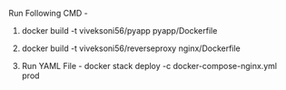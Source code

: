 Run Following CMD -

1. docker build -t viveksoni56/pyapp pyapp/Dockerfile

2. docker build -t viveksoni56/reverseproxy nginx/Dockerfile

3. Run  YAML File - docker stack deploy -c docker-compose-nginx.yml prod


